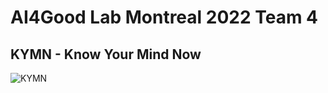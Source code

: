 # AI4Good Lab Montreal 2022 Team 4 
## KYMN - Know Your Mind Now

![KYMN]([https://github.com/ksek87/KYMN-AI4GoodLab-MTL2022/blob/main/logo/logo.png])
